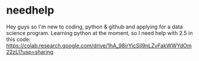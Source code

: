 # needhelp
Hey guys so I'm new to coding, python &amp; github and applying for a data science program. Learning python at the moment, so I need help with 2.5 in this code: https://colab.research.google.com/drive/1hA_98irYicSjI9nLZvFakWWYdOm22zLl?usp=sharing
